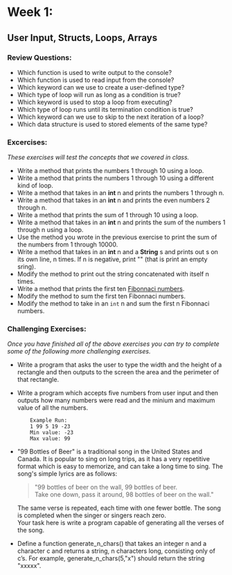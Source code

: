 # Week 1:
## User Input, Structs, Loops, Arrays  

### Review Questions:

- Which function is used to write output to the console?
- Which function is used to read input from the console?
- Which keyword can we use to create a user-defined type?
- Which type of loop will run as long as a condition is true?
- Which keyword is used to stop a loop from executing?
- Which type of loop runs until its termination condition is true?
- Which keyword can we use to skip to the next iteration of a loop?
- Which data structure is used to stored elements of the same type?


### Excercises:
*These exercises will test the concepts that we covered in class.*

- Write a method that prints the numbers 1 through 10 using a loop.
- Write a method that prints the numbers 1 through 10 using a different kind of loop.
- Write a method that takes in an **int** n and prints the numbers 1 through n.
- Write a method that takes in an **int** n and prints the even numbers 2 through n.
- Write a method that prints the sum of 1 through 10 using a loop.
- Write a method that takes in an **int** n and prints the sum of the numbers 1 through n using a loop.
- Use the method you wrote in the previous exercise to print the sum of the numbers from 1 through 10000.
- Write a method that takes in an **int** n and a **String** s and prints out s on its own line, n times. If n is negative,    print "" (that is print an empty sring).
- Modify the method to print out the string concatenated with itself n times.
- Write a method that prints the first ten [Fibonnaci numbers](https://www.mathsisfun.com/numbers/fibonacci-sequence.html).
- Modify the method to sum the first ten Fibonnaci numbers.
- Modify the method to take in an `int` n and sum the first n Fibonnaci numbers.

### Challenging Exercises: 
*Once you have finished all of the above exercises you can try to complete some of the following more challenging exercises.*

- Write a program that asks the user to type the width and the height of a rectangle and then outputs to the screen the area   and the perimeter of that rectangle.

- Write a program which accepts five numbers from user input and then outputs how many numbers were read and the minium and    maximum value of all the numbers.
  ```
      Example Run:  
      1 99 5 19 -23   
      Min value: -23  
      Max value: 99  
  ```

- "99 Bottles of Beer" is a traditional song in the United States and Canada. It is popular to sing on long trips, as it has   a very repetitive format which is easy to memorize, and can take a long time to sing. The song's simple lyrics are as        follows:

  > "99 bottles of beer on the wall, 99 bottles of beer.  
  > Take one down, pass it around, 98 bottles of beer on the wall."  
    
  The same verse is repeated, each time with one fewer bottle. The song is completed when the singer or singers reach zero.  
  Your task here is write a program capable of generating all the verses of the song.

- Define a function generate_n_chars() that takes an integer n and a character c and returns a string, n characters long,      consisting only of c’s. For example, generate_n_chars(5,"x") should return the string "xxxxx".   
